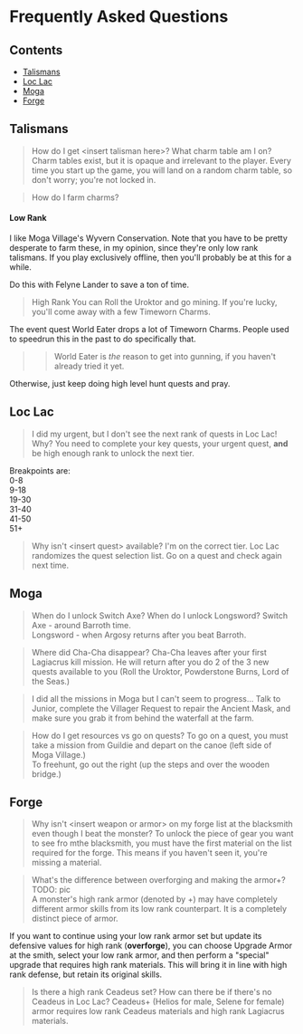 # Frequently Asked Questions

## Contents

- [Talismans](#talismans)
- [Loc Lac](#loc-lac)
- [Moga](#moga)
- [Forge](#forge)

## Talismans
> How do I get \<insert talisman here>? What charm table am I on?
Charm tables exist, but it is opaque and irrelevant to the player. Every time you start up the game, you will land on a random charm table, so don't worry; you're not locked in.

> How do I farm charms?
#### Low Rank
I like Moga Village's Wyvern Conservation. Note that you have to be pretty desperate to farm these, in my opinion, since they're only low rank talismans. If you play exclusively offline, then you'll probably be at this for a while. 

Do this with Felyne Lander to save a ton of time.

> High Rank
You can Roll the Uroktor and go mining. If you're lucky, you'll come away with a few Timeworn Charms.

The event quest World Eater drops a lot of Timeworn Charms. People used to speedrun this in the past to do specifically that.  

>> World Eater is *the* reason to get into gunning, if you haven't already tried it yet.

Otherwise, just keep doing high level hunt quests and pray.

## Loc Lac
> I did my urgent, but I don't see the next rank of quests in Loc Lac! Why?
You need to complete your key quests, your urgent quest, **and** be high enough rank to unlock the next tier.

Breakpoints are:  
0-8  
9-18  
19-30  
31-40  
41-50  
51+  

> Why isn't \<insert quest> available? I'm on the correct tier.
Loc Lac randomizes the quest selection list. Go on a quest and check again next time.

## Moga
> When do I unlock Switch Axe? When do I unlock Longsword?
Switch Axe - around Barroth time.  
Longsword - when Argosy returns after you beat Barroth.

> Where did Cha-Cha disappear?
Cha-Cha leaves after your first Lagiacrus kill mission. He will return after you do 2 of the 3 new quests available to you (Roll the Uroktor, Powderstone Burns, Lord of the Seas.)

> I did all the missions in Moga but I can't seem to progress...
Talk to Junior, complete the Villager Request to repair the Ancient Mask, and make sure you grab it from behind the waterfall at the farm.

> How do I get resources vs go on quests?
To go on a quest, you must take a mission from Guildie and depart on the canoe (left side of Moga Village.)  
To freehunt, go out the right (up the steps and over the wooden bridge.)

## Forge
> Why isn't \<insert weapon or armor> on my forge list at the blacksmith even though I beat the monster?
To unlock the piece of gear you want to see fro mthe blacksmith, you must have the first material on the list required for the forge. This means if you haven't seen it, you're missing a material.

> What's the difference between overforging and making the armor+?
TODO: pic  
A monster's high rank armor (denoted by +) may have completely different armor skills from its low rank counterpart. It is a completely distinct piece of armor.

If you want to continue using your low rank armor set but update its defensive values for high rank (**overforge**), you can choose Upgrade Armor at the smith, select your low rank armor, and then perform a "special" upgrade that requires high rank materials. This will bring it in line with high rank defense, but retain its original skills.

> Is there a high rank Ceadeus set? How can there be if there's no Ceadeus in Loc Lac?
Ceadeus+ (Helios for male, Selene for female) armor requires low rank Ceadeus materials and high rank Lagiacrus materials.
